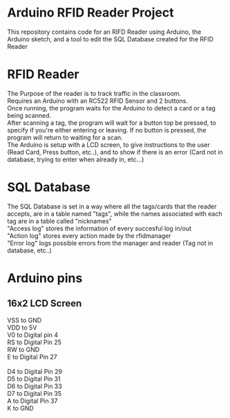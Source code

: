 # Arduino RFID Reader Project
This repository contains code for an RIFD Reader using Arduino, the Arduino sketch, and a tool to edit the SQL Database created for the RFID Reader

# RFID Reader
The Purpose of the reader is to track traffic in the classroom.<br>
Requires an Arduino with an RC522 RFID Sensor and 2 buttons.<br>
Once running, the program waits for the Arduino to detect a card or a tag being scanned.<br>
After scanning a tag, the program will wait for a button top be pressed, to specify if you're either entering or leaving. If no button is pressed, the program will return to waiting for a scan.<br>
The Arduino is setup with a LCD screen, to give instructions to the user (Read Card, Press button, etc..), and to show if there is an error (Card not in database, trying to enter when already in, etc...)<br>

# SQL Database
The SQL Database is set in a way where all the tags/cards that the reader accepts, are in a table named "tags", while the names associated with each tag are in a table called "nicknames"<br>
"Access log" stores the information of every succesful log in/out<br>
"Action log" stores every action made by the rfidmanager<br>
"Error log" logs possible errors from the manager and reader (Tag not in database, etc..)<br>

# Arduino pins

## 16x2 LCD Screen
VSS to GND<br>
VDD to 5V<br>
V0 to Digital pin 4<br>
RS to Digital Pin 25<br>
RW to GND <br>
E to Digital Pin 27 <br>
<br>
D4 to Digital Pin 29<br>
D5 to Digital Pin 31 <br>
D6 to Digital Pin 33 <br>
D7 to Digital Pin 35 <br>
A to Digital Pin 37 <br>
K to GND <br>
